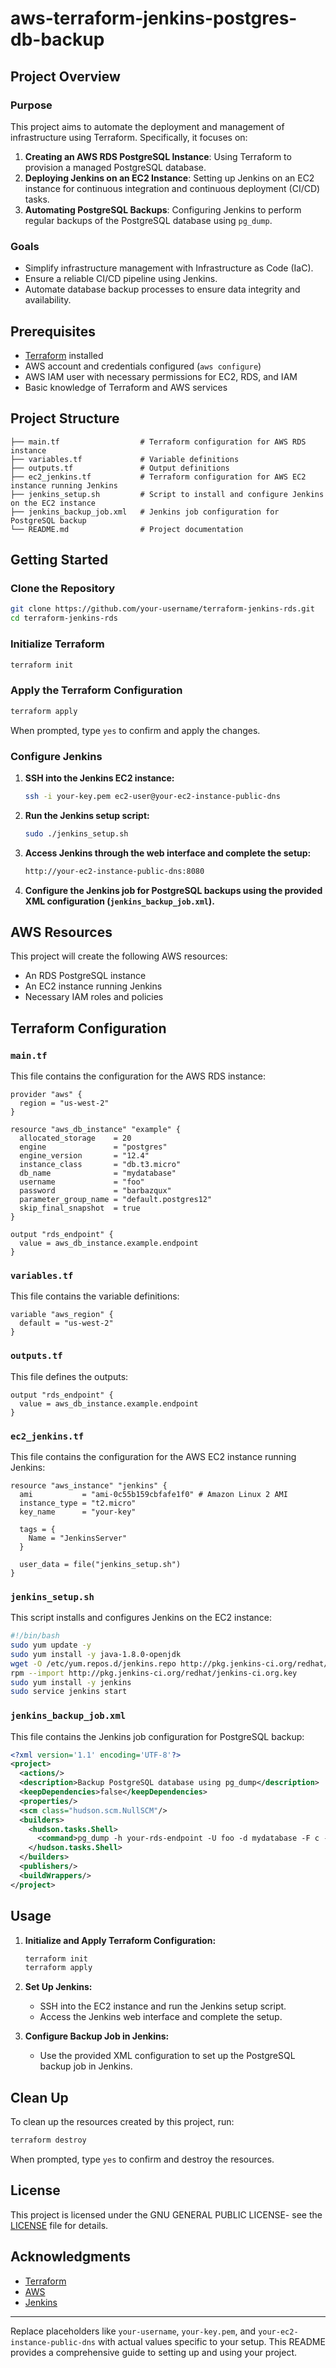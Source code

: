 # aws-terraform-jenkins-postgres-db-backup


## Project Overview

### Purpose

This project aims to automate the deployment and management of infrastructure using Terraform. Specifically, it focuses on:

1. **Creating an AWS RDS PostgreSQL Instance**: Using Terraform to provision a managed PostgreSQL database.
2. **Deploying Jenkins on an EC2 Instance**: Setting up Jenkins on an EC2 instance for continuous integration and continuous deployment (CI/CD) tasks.
3. **Automating PostgreSQL Backups**: Configuring Jenkins to perform regular backups of the PostgreSQL database using `pg_dump`.

### Goals

- Simplify infrastructure management with Infrastructure as Code (IaC).
- Ensure a reliable CI/CD pipeline using Jenkins.
- Automate database backup processes to ensure data integrity and availability.

## Prerequisites

- [Terraform](https://www.terraform.io/downloads.html) installed
- AWS account and credentials configured (`aws configure`)
- AWS IAM user with necessary permissions for EC2, RDS, and IAM
- Basic knowledge of Terraform and AWS services

## Project Structure

```
├── main.tf                  # Terraform configuration for AWS RDS instance
├── variables.tf             # Variable definitions
├── outputs.tf               # Output definitions
├── ec2_jenkins.tf           # Terraform configuration for AWS EC2 instance running Jenkins
├── jenkins_setup.sh         # Script to install and configure Jenkins on the EC2 instance
├── jenkins_backup_job.xml   # Jenkins job configuration for PostgreSQL backup
└── README.md                # Project documentation
```

## Getting Started

### Clone the Repository

```sh
git clone https://github.com/your-username/terraform-jenkins-rds.git
cd terraform-jenkins-rds
```

### Initialize Terraform

```sh
terraform init
```

### Apply the Terraform Configuration

```sh
terraform apply
```

When prompted, type `yes` to confirm and apply the changes.

### Configure Jenkins

1. **SSH into the Jenkins EC2 instance:**
    ```sh
    ssh -i your-key.pem ec2-user@your-ec2-instance-public-dns
    ```

2. **Run the Jenkins setup script:**
    ```sh
    sudo ./jenkins_setup.sh
    ```

3. **Access Jenkins through the web interface and complete the setup:**
    ```sh
    http://your-ec2-instance-public-dns:8080
    ```

4. **Configure the Jenkins job for PostgreSQL backups using the provided XML configuration (`jenkins_backup_job.xml`).**

## AWS Resources

This project will create the following AWS resources:

- An RDS PostgreSQL instance
- An EC2 instance running Jenkins
- Necessary IAM roles and policies

## Terraform Configuration

### `main.tf`

This file contains the configuration for the AWS RDS instance:

```hcl
provider "aws" {
  region = "us-west-2"
}

resource "aws_db_instance" "example" {
  allocated_storage    = 20
  engine               = "postgres"
  engine_version       = "12.4"
  instance_class       = "db.t3.micro"
  db_name              = "mydatabase"
  username             = "foo"
  password             = "barbazqux"
  parameter_group_name = "default.postgres12"
  skip_final_snapshot  = true
}

output "rds_endpoint" {
  value = aws_db_instance.example.endpoint
}
```

### `variables.tf`

This file contains the variable definitions:

```hcl
variable "aws_region" {
  default = "us-west-2"
}
```

### `outputs.tf`

This file defines the outputs:

```hcl
output "rds_endpoint" {
  value = aws_db_instance.example.endpoint
}
```

### `ec2_jenkins.tf`

This file contains the configuration for the AWS EC2 instance running Jenkins:

```hcl
resource "aws_instance" "jenkins" {
  ami           = "ami-0c55b159cbfafe1f0" # Amazon Linux 2 AMI
  instance_type = "t2.micro"
  key_name      = "your-key"

  tags = {
    Name = "JenkinsServer"
  }

  user_data = file("jenkins_setup.sh")
}
```

### `jenkins_setup.sh`

This script installs and configures Jenkins on the EC2 instance:

```sh
#!/bin/bash
sudo yum update -y
sudo yum install -y java-1.8.0-openjdk
wget -O /etc/yum.repos.d/jenkins.repo http://pkg.jenkins-ci.org/redhat/jenkins.repo
rpm --import http://pkg.jenkins-ci.org/redhat/jenkins-ci.org.key
sudo yum install -y jenkins
sudo service jenkins start
```

### `jenkins_backup_job.xml`

This file contains the Jenkins job configuration for PostgreSQL backup:

```xml
<?xml version='1.1' encoding='UTF-8'?>
<project>
  <actions/>
  <description>Backup PostgreSQL database using pg_dump</description>
  <keepDependencies>false</keepDependencies>
  <properties/>
  <scm class="hudson.scm.NullSCM"/>
  <builders>
    <hudson.tasks.Shell>
      <command>pg_dump -h your-rds-endpoint -U foo -d mydatabase -F c -b -v -f /var/lib/jenkins/backup/mydatabase.backup</command>
    </hudson.tasks.Shell>
  </builders>
  <publishers/>
  <buildWrappers/>
</project>
```

## Usage

1. **Initialize and Apply Terraform Configuration:**
   ```sh
   terraform init
   terraform apply
   ```

2. **Set Up Jenkins:**
   - SSH into the EC2 instance and run the Jenkins setup script.
   - Access the Jenkins web interface and complete the setup.

3. **Configure Backup Job in Jenkins:**
   - Use the provided XML configuration to set up the PostgreSQL backup job in Jenkins.

## Clean Up

To clean up the resources created by this project, run:

```sh
terraform destroy
```

When prompted, type `yes` to confirm and destroy the resources.

## License

This project is licensed under the   GNU GENERAL PUBLIC LICENSE- see the [LICENSE](LICENSE) file for details.

## Acknowledgments

- [Terraform](https://www.terraform.io/)
- [AWS](https://aws.amazon.com/)
- [Jenkins](https://www.jenkins.io/)

---

Replace placeholders like `your-username`, `your-key.pem`, and `your-ec2-instance-public-dns` with actual values specific to your setup. This README provides a comprehensive guide to setting up and using your project.
